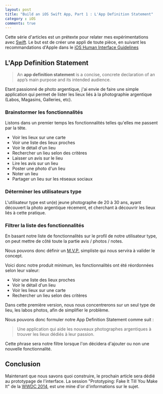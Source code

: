 ```yaml
---
layout: post
title: "Build an iOS Swift App, Part 1 : L'App Definition Statement" 
category : iOS
comments: true
---
```


Cette série d'articles est un prétexte pour relater mes expérimentations avec [Swift](https://developer.apple.com/swift/). 
Le but est de créer une appli de toute pièce, en suivant les recommandations d'Apple dans le [iOS Human Interface Guidelines](https://developer.apple.com/library/ios/documentation/UserExperience/Conceptual/MobileHIG/)

## L'App Definition Statement

> An **app definition statement** is a concise, concrete declaration of an app’s main purpose and its intended audience.

Etant passionné de photo argentique, j'ai envie de faire une simple application qui permet de lister les lieux liés à la photographie argentique (Labos, Magasins, Galleries, etc).

### Brainstormer les fonctionnalités
Listons dans un premier temps les fonctionnalités telles qu'elles me passent par la tête.

* Voir les lieux sur une carte
* Voir une liste des lieux proches
* Voir le détail d'un lieu
* Rechercher un lieu selon des critères
* Laisser un avis sur le lieu
* Lire les avis sur un lieu
* Poster une photo d'un lieu
* Noter un lieu
* Partager un lieu sur les réseaux sociaux

### Déterminer les utilisateurs type

L'utilisateur type est un(e) jeune photographe de 20 à 30 ans, ayant découvert la photo argentique récement, et cherchant à découvrir les lieux liés à cette pratique.

### Filtrer la liste des fonctionnalités

En basant notre liste de fonctionnalités sur le profil de notre utilisateur type, on peut mettre de côté toute la partie avis / photos / notes.

Nous pouvons donc définir un [M.V.P.](http://fr.wikipedia.org/wiki/Produit_minimum_viable) simpliste qui nous servira à valider le concept.

Voici donc notre produit minimum, les fonctionnalités ont été réordonnées selon leur valeur: 

* Voir une liste des lieux proches
* Voir le détail d'un lieu
* Voir les lieux sur une carte
* Rechercher un lieu selon des critères

Dans cette première version, nous nous concentrerons sur un seul type de lieu, les labos photos, afin de simplifier le problème.

Nous pouvons donc formuler notre App Definition Statement comme suit :

> Une application qui aide les nouveaux photographes argentiques à trouver les lieux dédiés à leur passion.

Cette phrase sera notre filtre lorsque l'on décidera d'ajouter ou non une nouvelle fonctionnalité.

## Conclusion

Maintenant que nous savons quoi construire, le prochain article sera dédié au prototypage de l'interface. 
La session "Prototyping: Fake It Till You Make It" de la [WWDC 2014](https://developer.apple.com/videos/wwdc/2014/), est une mine d'or d'informations sur le sujet.

